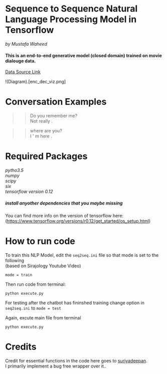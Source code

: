 # Sequence to Sequence Natural Language Processing Model in Tensorflow
_by Mustafa Waheed_  


#### This is an end-to-end generative model (closed domain) trained on movie dialouge data.  

[Data Source Link](https://www.cs.cornell.edu/~cristian/Cornell_Movie-Dialogs_Corpus.html)


!(Diagram).[enc_dec_viz.png]



Conversation Examples
===========
>>Do you remember me?  
Not really .  


>> where are you?  
I ' m here .  




Required Packages  
============
_pytho3.5_  
_numpy_  
_scipy_  
_six_  
_tensorflow version 0.12_  

##### install anyother dependencies that you maybe missing


You can find more info on the version of tensorflow here:  
(https://www.tensorflow.org/versions/r0.12/get_started/os_setup.html)



How to run code
===========
To train this NLP Model, edit the `seq2seq.ini` file so that mode is set to the following  
(based on Sirajology Youtube Video)

`mode = train`  

Then run code from terminal:  
 
``python execute.py``

For testing after the chatbot has fininshed training change option in  `seq2seq.ini` to `mode = test`  

Again, excute main file from terminal  

``python execute.py``




Credits
===========
Credit for essential functions in the code here goes to [suriyadeepan](https://github.com/suriyadeepan).  
I primarily implement a bug free wrapper over it.. 

